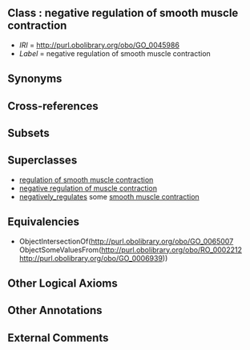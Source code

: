 
## Class : negative regulation of smooth muscle contraction

 * *IRI* = http://purl.obolibrary.org/obo/GO_0045986
 * *Label* = negative regulation of smooth muscle contraction

## Synonyms


## Cross-references


## Subsets


## Superclasses

 * [regulation of smooth muscle contraction](../../GO/40/GO_0006940.md)
 * [negative regulation of muscle contraction](../../GO/32/GO_0045932.md)
 * [negatively_regulates](../../RO/12/RO_0002212.md) some [smooth muscle contraction](../../GO/39/GO_0006939.md)

## Equivalencies

 * ObjectIntersectionOf(<http://purl.obolibrary.org/obo/GO_0065007> ObjectSomeValuesFrom(<http://purl.obolibrary.org/obo/RO_0002212> <http://purl.obolibrary.org/obo/GO_0006939>))

## Other Logical Axioms


## Other Annotations


## External Comments

